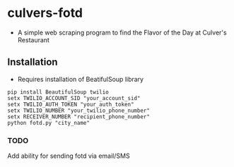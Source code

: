 # culvers-fotd
- A simple web scraping program to find the Flavor of the Day at Culver's Restaurant 

## Installation
- Requires installation of BeatifulSoup library

```shell
pip install BeautifulSoup twilio
setx TWILIO_ACCOUNT_SID "your_account_sid"
setx TWILIO_AUTH_TOKEN "your_auth_token"
setx TWILIO_NUMBER "your_twilio_phone_number"
setx RECEIVER_NUMBER "recipient_phone_number"
python fotd.py "city_name"
```

### TODO
Add ability for sending fotd via email/SMS
